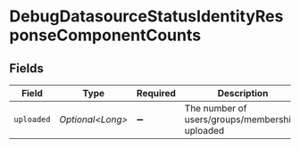 # DebugDatasourceStatusIdentityResponseComponentCounts


## Fields

| Field                                           | Type                                            | Required                                        | Description                                     | Example                                         |
| ----------------------------------------------- | ----------------------------------------------- | ----------------------------------------------- | ----------------------------------------------- | ----------------------------------------------- |
| `uploaded`                                      | *Optional\<Long>*                               | :heavy_minus_sign:                              | The number of users/groups/memberships uploaded | 15                                              |